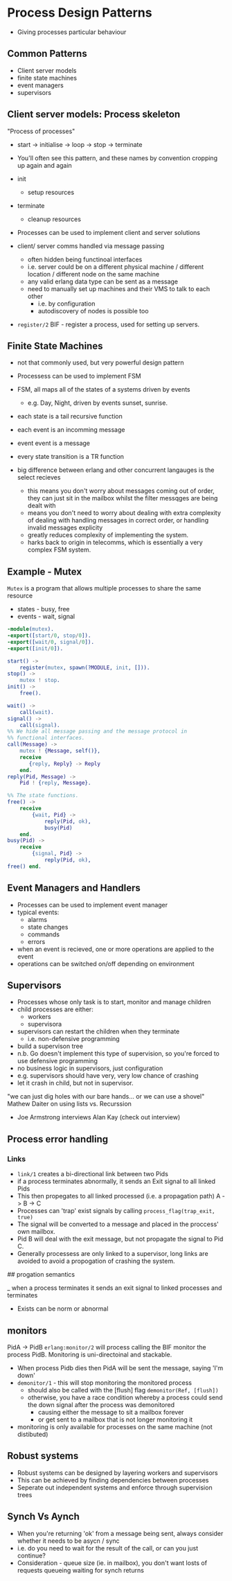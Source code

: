 # Process Design Patterns


- Giving processes particular behaviour

## Common Patterns
- Client server models
- finite state machines
- event managers
- supervisors

## Client server models: Process skeleton

"Process of processes"
- start -> initialise -> loop -> stop -> terminate
- You'll often see this pattern, and these names by convention cropping up again and again
- init
    - setup resources
- terminate
    - cleanup resources
- Processes can be used to implement client and server solutions
- client/ server comms handled via message passing
    - often hidden being functinoal interfaces
    - i.e. server could be on a different physical machine / different location / different node on the same machine
    - any valid erlang data type can be sent as a message
    - need to manually set up machines and their VMS to talk to each other
        - i.e. by configuration
        - autodiscovery of nodes is possible too

- `register/2` BIF - register a process, used for setting up servers.


## Finite State Machines

- not that commonly used, but very powerful design pattern
- Processess can be used to implement FSM
- FSM, all maps all of the states of a systems driven by events
    - e.g. Day, Night, driven by events sunset, sunrise.
- each state is a tail recursive function
- each event is an incomming message

- event event is a message
- every state transition is a TR function
- big difference between erlang and other concurrent langauges is the select recieves
    - this means you don't worry about messages coming out of order, they can just sit in the mailbox whilst
    the filter messqges are being dealt with
    - means you don't need to worry about dealing with extra complexity of dealing with handling messages in correct order, or handling invalid messages explicity
    - greatly reduces complexity of implementing the system.
    - harks back to origin in telecomms, which is essentially a very complex FSM system.


## Example - Mutex
 `Mutex` is a program that allows multiple processes to share the same resource
- states - busy, free
- events - wait, signal

```erlang
-module(mutex).
-export([start/0, stop/0]).
-export([wait/0, signal/0]).
-export([init/0]).

start() ->
    register(mutex, spawn(?MODULE, init, [])).
stop() ->
    mutex ! stop.
init() ->
    free().

wait() ->
    call(wait).
signal() ->
    call(signal).
%% We hide all message passing and the message protocol in
%% functional interfaces.
call(Message) ->
    mutex ! {Message, self()},
    receive
       {reply, Reply} -> Reply
    end.
reply(Pid, Message) ->
    Pid ! {reply, Message}.

%% The state functions.
free() ->
    receive
        {wait, Pid} ->
            reply(Pid, ok),
            busy(Pid)
    end.
busy(Pid) ->
    receive
        {signal, Pid} ->
            reply(Pid, ok),
free() end.

```

## Event Managers and Handlers
- Processes can be used to implement event manager
- typical events:
    - alarms
    - state changes
    - commands
    - errors
- when an event is recieved, one or more operations are applied to the event
- operations can be switched on/off depending on environment

## Supervisors

- Processes whose only task is to start, monitor and manage children
- child processes are either:
    - workers
    - supervisora
- supervisors can restart the children when they terminate
    - i.e. non-defensive programming
- build a supervison tree
- n.b. Go doesn't implement this type of supervision, so you're forced to use defensive programming
- no business logic in supervisors, just configuration
- e.g. supervisors should have very, very low chance of crashing
- let it crash in child, but not in supervisor.

"we can just dig holes with our bare hands... or we can use a shovel" Mathew Daiter on using lists vs. Recurssion

- Joe Armstrong interviews Alan Kay (check out interview)

## Process error handling

### Links

- `link/1` creates a bi-directional link between two Pids
- if a process terminates abnormally, it sends an Exit signal to all linked Pids
- This then propegates to all linked processed (i.e. a propagation path)
    A -> B -> C
- Processes can 'trap' exist signals by calling `process_flag(trap_exit, true)`
- The signal will be converted to a message and placed in the proccess' own mailbox.
- Pid B will deal with the exit message, but not propagate the signal to Pid C.
- Generally processess are only linked to a supervisor, long links are avoided to avoid a propogation of crashing the system.

## progation semantics

_ when a process terminates it sends an exit signal to linked processes and terminates
- Exists can be norm or abnormal

## monitors


PidA -> PidB
`erlang:monitor/2` will process calling the BIF monitor the process PidB. Monitoring is uni-directoinal and stackable.
- When process Pidb dies then PidA will be sent the message, saying 'I'm down'
- `demonitor/1` - this will stop monitoring the monitored process
    -  should also be called with the [flush] flag
    `demonitor(Ref, [flush])`
    - otherwise, you have a race condition whereby a process could send the down signal after the process was demonitored
        - causing either the message to sit a mailbox forever
        - or get sent to a mailbox that is not longer monitoring it
- monitoring is only available for processes on the same machine (not distibuted)

## Robust systems

- Robust systems can be designed by layering workers and supervisors
- This can be achieved by finding dependencies between processes
- Seperate out independent systems and enforce through supervision trees


## Synch Vs Aynch

- When you're returning 'ok' from a message being sent, always consider whether it needs to be asycn / sync
- i.e. do you need to wait for the result of the call, or can you just continue?
- Consideration - queue size (ie. in mailbox), you don't want losts of requests queueing waiting for synch returns